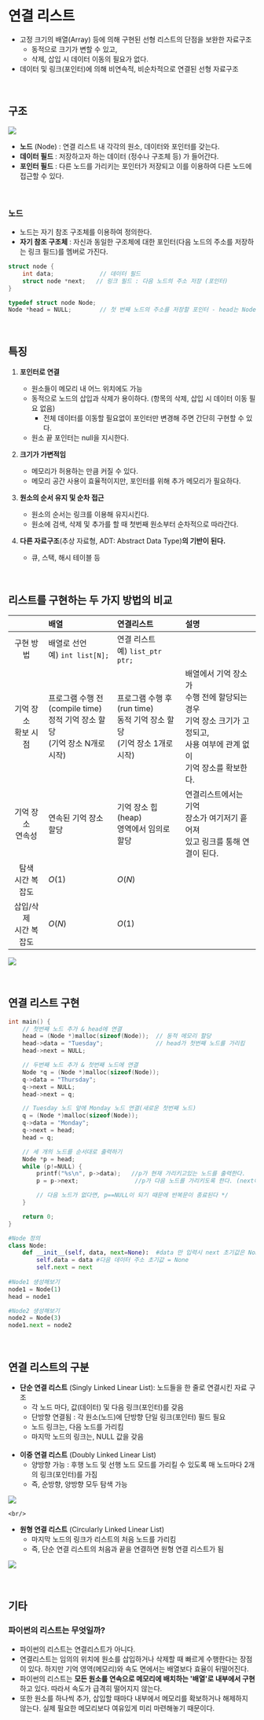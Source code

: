 # 연결 리스트

- 고정 크기의 배열(Array) 등에 의해 구현된 선형 리스트의 단점을 보완한 자료구조
  - 동적으로 크기가 변할 수 있고,
  - 삭제, 삽입 시 데이터 이동의 필요가 없다. 
- 데이터 및 링크(포인터)에 의해 비연속적, 비순차적으로 연결된 선형 자료구조

<br/>

## 구조
![](https://i.imgur.com/EfGdY8y.png)


- **노드** (Node) : 연결 리스트 내 각각의 원소, 데이터와 포인터를 갖는다.
- **데이터 필드** : 저장하고자 하는 데이터 (정수나 구조체 등) 가 들어간다.
- **포인터 필드** : 다른 노드를 가리키는 포인터가 저장되고 이를 이용하여 다른 노드에 접근할 수 있다.
 
<br/>


### 노드
- 노드는 자기 참조 구조체를 이용하여 정의한다.
- **자기 참조 구조체** : 자신과 동일한 구조체에 대한 포인터(다음 노드의 주소를 저장하는 링크 필드)를 멤버로 가진다.

```c
struct node {
    int data;             // 데이터 필드
    struct node *next;   // 링크 필드 : 다음 노드의 주소 저장 (포인터)
}

typedef struct node Node;
Node *head = NULL;        // 첫 번째 노드의 주소를 저장할 포인터 - head는 Node 타입의 포인터이다.
```

<br/>

## 특징
1. **포인터로 연결**
   - 원소들이 메모리 내 어느 위치에도 가능
   - 동적으로 노드의 삽입과 삭제가 용이하다. (항목의 삭제, 삽입 시 데이터 이동 필요 없음)
       - 전체 데이터를 이동할 필요없이 포인터만 변경해 주면 간단히 구현할 수 있다.
   - 원소 끝 포인터는 null을 지시한다.


2. **크기가 가변적임**
   - 메모리가 허용하는 만큼 커질 수 있다.
   - 메모리 공간 사용이 효율적이지만, 포인터를 위해 추가 메모리가 필요하다.


3. **원소의 순서 유지 및 순차 접근**
   - 원소의 순서는 링크를 이용해 유지시킨다.
   - 원소에 검색, 삭제 및 추가를 할 때 첫번째 원소부터 순차적으로 따라간다.


4. **다른 자료구조**(추상 자료형, ADT: Abstract Data Type)**의 기반이 된다.**
   - 큐, 스택, 해시 테이블 등

<br/>


## 리스트를 구현하는 두 가지 방법의 비교
|　| 배열 | 연결리스트 | 설명 | 
|:--:|:--|:--|:--|
|구현 방법| 배열로 선언 <br/> 예) `int list[N];` | 연결 리스트 <br/> 예) `list_ptr ptr;`| 
|기억 장소 <br/> 확보 시점 | 프로그램 수행 전 <br/> (compile time) <br/> 정적 기억 장소 할당 <br/> (기억 장소 N개로 시작) | 프로그램 수행 후 <br/> (run time) <br/> 동적 기억 장소 할당 <br/> (기억 장소 1개로 시작) | 배열에서 기억 장소가 <br/> 수행 전에 할당되는 경우  <br/>기억 장소 크기가 고정되고, <br/> 사용 여부에 관계 없이 <br/> 기억 장소를 확보한다.|
| 기억 장소 <br/> 연속성 | 연속된 기억 장소 할당 | 기억 장소 힙(heap) <br/> 영역에서 임의로 할당 | 연결리스트에서는 기억 <br/> 장소가 여기저기 흩어져  <br/> 있고 링크를 통해 연결이 된다. |
| 탐색 <br/> 시간 복잡도 | $O(1)$ | $O(N)$ |
| 삽입/삭제 <br/> 시간 복잡도 |$O(N)$|$O(1)$|

![](https://i.imgur.com/R936g4X.png)

<br/>

## 연결 리스트 구현

```c
int main() {
	// 첫번째 노드 추가 & head에 연결
	head = (Node *)malloc(sizeof(Node));  // 동적 메모리 할당
	head->data = "Tuesday";               // head가 첫번째 노드를 가리킴
	head->next = NULL;

	// 두번째 노드 추가 & 첫번째 노드에 연결
	Node *q = (Node *)malloc(sizeof(Node));
	q->data = "Thursday";
	q->next = NULL;
	head->next = q;

	// Tuesday 노드 앞에 Monday 노드 연결(새로운 첫번째 노드)	
	q = (Node *)malloc(sizeof(Node));
	q->data = "Monday";
	q->next = head;
	head = q;

	// 세 개의 노드를 순서대로 출력하기
	Node *p = head;
	while (p!=NULL) {
		printf("%s\n", p->data);   //p가 현재 가리키고있는 노드를 출력한다. 
		p = p->next;                //p가 다음 노드를 가리키도록 한다. (next에는 다음 노드의 주소가 담겨있음)

		// 다음 노드가 없다면, p==NULL이 되기 때문에 반복문이 종료된다 */
	}

	return 0;
}
```

```python
#Node 정의
class Node:
    def __init__(self, data, next=None):  #data 만 입력시 next 초기값은 None이다.
        self.data = data #다음 데이터 주소 초기값 = None
        self.next = next
        
#Node1 생성해보기
node1 = Node(1)
head = node1

#Node2 생성해보기
node2 = Node(3)
node1.next = node2

```
<br/>



## 연결 리스트의 구분
- **단순 연결 리스트** (Singly Linked Linear List): 노드들을 한 줄로 연결시킨 자료 구조
    - 각 노드 마다, 값(데이터) 및 다음 링크(포인터)를 갖음
    - 단방향 연결됨 : 각 원소(노드)에 단방향 단일 링크(포인터) 필드 필요
    - 노드 링크는, 다음 노드를 가리킴
    - 마지막 노드의 링크는, NULL 값을 갖음
    <br/>
- **이중 연결 리스트** (Doubly Linked Linear List)
    -  양방향 가능 : 후행 노드 및 선행 노드 모드를 가리킬 수 있도록 매 노드마다 2개의 링크(포인터)를 가짐
    -  즉, 순방향, 양방향 모두 탐색 가능


![](https://i.imgur.com/CmcMS0I.png)

    <br/>
- **원형 연결 리스트** (Circularly Linked Linear List) 
    - 마지막 노드의 링크가 리스트의 처음 노드를 가리킴
    - 즉, 단순 연결 리스트의 처음과 끝을 연결하면 원형 연결 리스트가 됨


![](https://i.imgur.com/Kusi74r.png)

<br/>

## 기타
### 파이썬의 리스트는 무엇일까?
- 파이썬의 리스트는 연결리스트가 아니다.
- 연결리스트는 임의의 위치에 원소를 삽입하거나 삭제할 때 빠르게 수행한다는 장점이 있다. 하지만 기억 영역(메모리)와 속도 면에서는 배열보다 효율이 뒤떨어진다.
- 파이썬의 리스트는 **모든 원소를 연속으로 메모리에 배치하는 '배열'로 내부에서 구현**하고 있다. 따라서 속도가 급격히 떨어지지 않는다.
- 또한 원소를 하나씩 추가, 삽입할 때마다 내부에서 메모리를 확보하거나 해제하지 않는다. 실제 필요한 메모리보다 여유있게 미리 마련해놓기 때문이다.

